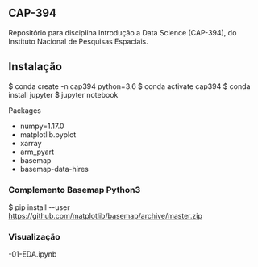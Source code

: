 ## CAP-394
Repositório para disciplina Introdução a Data Science (CAP-394), do Instituto Nacional de Pesquisas Espaciais.

## Instalação


$ conda create -n cap394 python=3.6
$ conda activate cap394
$ conda install jupyter
$ jupyter notebook

Packages
- numpy=1.17.0
- matplotlib.pyplot
- xarray
- arm_pyart
- basemap
- basemap-data-hires

### Complemento Basemap Python3
$ pip install --user https://github.com/matplotlib/basemap/archive/master.zip


### Visualização

-01-EDA.ipynb

